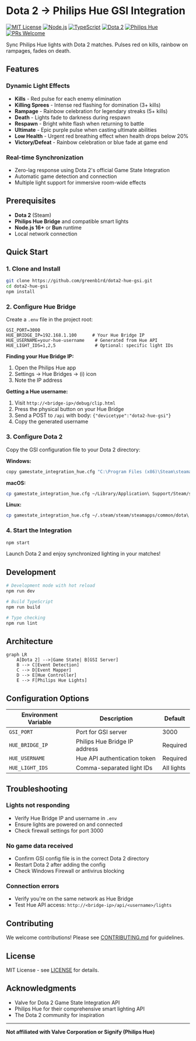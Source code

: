 # Dota 2 → Philips Hue GSI Integration

[![MIT License](https://img.shields.io/badge/License-MIT-green.svg)](https://choosealicense.com/licenses/mit/)
[![Node.js](https://img.shields.io/badge/Node.js-16%2B-brightgreen)](https://nodejs.org/)
[![TypeScript](https://img.shields.io/badge/TypeScript-5.0%2B-blue)](https://www.typescriptlang.org/)
[![Dota 2](https://img.shields.io/badge/Dota%202-GSI-red)](https://developer.valvesoftware.com/wiki/Dota_2_Workshop_Tools/Game_State_Integration)
[![Philips Hue](https://img.shields.io/badge/Philips%20Hue-API%20v2-orange)](https://developers.meethue.com/)
[![PRs Welcome](https://img.shields.io/badge/PRs-welcome-brightgreen.svg)](CONTRIBUTING.md)

Sync Philips Hue lights with Dota 2 matches. Pulses red on kills, rainbow on rampages, fades on death.
## Features

### Dynamic Light Effects
- **Kills** - Red pulse for each enemy elimination
- **Killing Sprees** - Intense red flashing for domination (3+ kills)
- **Rampage** - Rainbow celebration for legendary streaks (5+ kills)
- **Death** - Lights fade to darkness during respawn
- **Respawn** - Bright white flash when returning to battle
- **Ultimate** - Epic purple pulse when casting ultimate abilities
- **Low Health** - Urgent red breathing effect when health drops below 20%
- **Victory/Defeat** - Rainbow celebration or blue fade at game end

### Real-time Synchronization
- Zero-lag response using Dota 2's official Game State Integration
- Automatic game detection and connection
- Multiple light support for immersive room-wide effects

## Prerequisites

- **Dota 2** (Steam)
- **Philips Hue Bridge** and compatible smart lights
- **Node.js 16+** or **Bun** runtime
- Local network connection

## Quick Start

### 1. Clone and Install

```bash
git clone https://github.com/greenb1rd/dota2-hue-gsi.git
cd dota2-hue-gsi
npm install
```

### 2. Configure Hue Bridge

Create a `.env` file in the project root:

```env
GSI_PORT=3000
HUE_BRIDGE_IP=192.168.1.100      # Your Hue Bridge IP
HUE_USERNAME=your-hue-username    # Generated from Hue API
HUE_LIGHT_IDS=1,2,5               # Optional: specific light IDs
```

**Finding your Hue Bridge IP:**
1. Open the Philips Hue app
2. Settings → Hue Bridges → (i) icon
3. Note the IP address

**Getting a Hue username:**
1. Visit `http://<bridge-ip>/debug/clip.html`
2. Press the physical button on your Hue Bridge
3. Send a POST to `/api` with body: `{"devicetype":"dota2-hue-gsi"}`
4. Copy the generated username

### 3. Configure Dota 2

Copy the GSI configuration file to your Dota 2 directory:

**Windows:**
```bash
copy gamestate_integration_hue.cfg "C:\Program Files (x86)\Steam\steamapps\common\dota 2 beta\game\dota\cfg\"
```

**macOS:**
```bash
cp gamestate_integration_hue.cfg ~/Library/Application\ Support/Steam/steamapps/common/dota\ 2\ beta/game/dota/cfg/
```

**Linux:**
```bash
cp gamestate_integration_hue.cfg ~/.steam/steam/steamapps/common/dota\ 2\ beta/game/dota/cfg/
```

### 4. Start the Integration

```bash
npm start
```

Launch Dota 2 and enjoy synchronized lighting in your matches!

## Development

```bash
# Development mode with hot reload
npm run dev

# Build TypeScript
npm run build

# Type checking
npm run lint
```

## Architecture

```mermaid
graph LR
    A[Dota 2] -->|Game State| B[GSI Server]
    B --> C[Event Detection]
    C --> D[Event Mapper]
    D --> E[Hue Controller]
    E --> F[Philips Hue Lights]
```

## Configuration Options

| Environment Variable | Description | Default |
|---------------------|-------------|---------|
| `GSI_PORT` | Port for GSI server | 3000 |
| `HUE_BRIDGE_IP` | Philips Hue Bridge IP address | Required |
| `HUE_USERNAME` | Hue API authentication token | Required |
| `HUE_LIGHT_IDS` | Comma-separated light IDs | All lights |

## Troubleshooting

### Lights not responding
- Verify Hue Bridge IP and username in `.env`
- Ensure lights are powered on and connected
- Check firewall settings for port 3000

### No game data received
- Confirm GSI config file is in the correct Dota 2 directory
- Restart Dota 2 after adding the config
- Check Windows Firewall or antivirus blocking

### Connection errors
- Verify you're on the same network as Hue Bridge
- Test Hue API access: `http://<bridge-ip>/api/<username>/lights`

## Contributing

We welcome contributions! Please see [CONTRIBUTING.md](CONTRIBUTING.md) for guidelines.

## License

MIT License - see [LICENSE](LICENSE) for details.

## Acknowledgments

- Valve for Dota 2 Game State Integration API
- Philips Hue for their comprehensive smart lighting API
- The Dota 2 community for inspiration

---

**Not affiliated with Valve Corporation or Signify (Philips Hue)**
